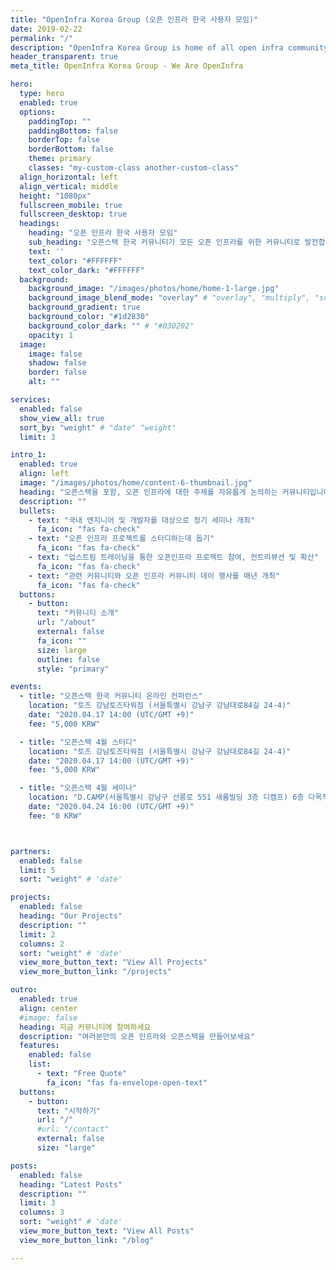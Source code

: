 ```yaml
---
title: "OpenInfra Korea Group (오픈 인프라 한국 사용자 모임)"
date: 2019-02-22
permalink: "/"
description: "OpenInfra Korea Group is home of all open infra community including OpenStack."
header_transparent: true
meta_title: OpenInfra Korea Group - We Are OpenInfra

hero:
  type: hero
  enabled: true
  options:
    paddingTop: ""
    paddingBottom: false
    borderTop: false
    borderBottom: false
    theme: primary
    classes: "my-custom-class another-custom-class"
  align_horizontal: left
  align_vertical: middle
  height: "1080px"
  fullscreen_mobile: true
  fullscreen_desktop: true
  headings:
    heading: "오픈 인프라 한국 사용자 모임"
    sub_heading: "오픈스택 한국 커뮤니티가 모든 오픈 인프라를 위한 커뮤니티로 발전합니다!"
    text: ''
    text_color: "#FFFFFF"
    text_color_dark: "#FFFFFF"
  background:
    background_image: "/images/photos/home/home-1-large.jpg"
    background_image_blend_mode: "overlay" # "overlay", "multiply", "screen"
    background_gradient: true
    background_color: "#1d2830"
    background_color_dark: "" # "#030202" 
    opacity: 1
  image:
    image: false
    shadow: false
    border: false
    alt: ""

services:
  enabled: false
  show_view_all: true
  sort_by: "weight" # "date" "weight"
  limit: 3

intro_1:
  enabled: true
  align: left
  image: "/images/photos/home/content-6-thumbnail.jpg"
  heading: "오픈스택을 포함, 오픈 인프라에 대한 주제를 자유롭게 논의하는 커뮤니티입니다."
  description: ""
  bullets:
    - text: "국내 엔지니어 및 개발자를 대상으로 정기 세미나 개최"
      fa_icon: "fas fa-check"
    - text: "오픈 인프라 프로젝트를 스터디하는데 돕기"
      fa_icon: "fas fa-check"
    - text: "업스트림 트레이닝을 통한 오픈인프라 프로젝트 참여, 컨트리뷰션 및 확산"
      fa_icon: "fas fa-check"
    - text: "관련 커뮤니티와 오픈 인프라 커뮤니티 데이 행사를 매년 개최"
      fa_icon: "fas fa-check"
  buttons:
    - button:
      text: "커뮤니티 소개"
      url: "/about"
      external: false
      fa_icon: ""
      size: large
      outline: false
      style: "primary"

events:
  - title: "오픈스택 한국 커뮤니티 온라인 컨퍼런스"
    location: "토즈 강남토즈타워점 (서울특별시 강남구 강남대로84길 24-4)"
    date: "2020.04.17 14:00 (UTC/GMT +9)"
    fee: "5,000 KRW"

  - title: "오픈스택 4월 스터디"
    location: "토즈 강남토즈타워점 (서울특별시 강남구 강남대로84길 24-4)"
    date: "2020.04.17 14:00 (UTC/GMT +9)"
    fee: "5,000 KRW"

  - title: "오픈스택 4월 세미나"
    location: "D.CAMP(서울특별시 강남구 선릉로 551 새롬빌딩 3층 디캠프) 6층 다목적홀"
    date: "2020.04.24 16:00 (UTC/GMT +9)"
    fee: "0 KRW"



partners:
  enabled: false
  limit: 5
  sort: "weight" # 'date'

projects:
  enabled: false
  heading: "Our Projects"
  description: ""
  limit: 2
  columns: 2
  sort: "weight" # 'date'
  view_more_button_text: "View All Projects"
  view_more_button_link: "/projects"

outro:
  enabled: true
  align: center
  #image: false
  heading: 지금 커뮤니티에 참여하세요
  description: "여러분만의 오픈 인프라와 오픈스택을 만들어보세요"
  features:
    enabled: false
    list:
      - text: "Free Quote"
        fa_icon: "fas fa-envelope-open-text"
  buttons:
    - button:
      text: "시작하기"
      url: "/"
      #url: "/contact"
      external: false
      size: "large"

posts:
  enabled: false
  heading: "Latest Posts"
  description: ""
  limit: 3
  columns: 3
  sort: "weight" # 'date'
  view_more_button_text: "View All Posts"
  view_more_button_link: "/blog"

---
```

